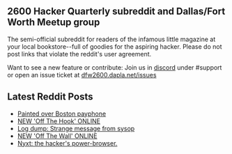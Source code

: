 ## 2600 Hacker Quarterly subreddit and Dallas/Fort Worth Meetup group
The semi-official subreddit for readers of the infamous little magazine at your local bookstore--full of goodies for the aspiring hacker. Please do not post links that violate the reddit's user agreement.

Want to see a new feature or contribute: 
Join us in [discord](https://dfw2600.dapla.net/chat) under #support or open an issue ticket at [dfw2600.dapla.net/issues](https://dfw2600.dapla.net/issues)

## Latest Reddit Posts
<!-- BLOG-POST-LIST:START -->
- [Painted over Boston payphone](https://www.reddit.com/r/2600/comments/rhtegf/painted_over_boston_payphone/)
- [NEW 'Off The Hook' ONLINE](https://2600.com/hook/15-12-2021)
- [Log dump: Strange message from sysop](https://www.reddit.com/r/2600/comments/rgrvxk/log_dump_strange_message_from_sysop/)
- [NEW 'Off The Wall' ONLINE](https://2600.com/wall/14-12-2021)
- [Nyxt: the hacker's power-browser.](https://www.reddit.com/r/2600/comments/reqq5w/nyxt_the_hackers_powerbrowser/)
<!-- BLOG-POST-LIST:END -->

